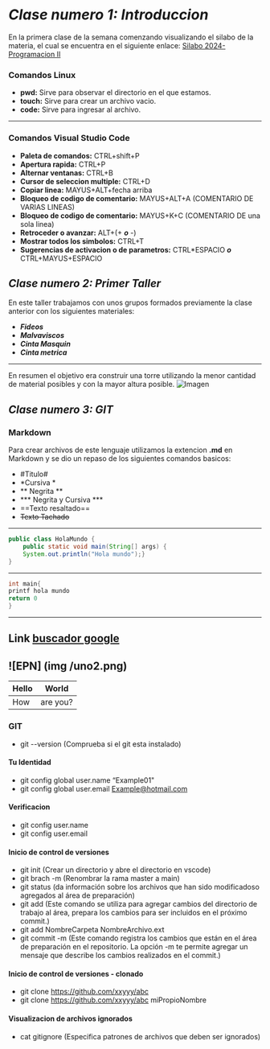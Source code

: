 # ***Clase numero 1: Introduccion*** #
En la primera clase de la semana comenzando visualizando el silabo de la materia, el cual se encuentra en el siguiente enlace: [Silabo 2024- Programacion II](https://aulasvirtuales.epn.edu.ec/mod/resource/view.php?id=8454247)
### Comandos Linux
* **pwd:** Sirve para observar el directorio en el que estamos.
* **touch:** Sirve para crear un archivo vacio.
* **code:** Sirve para ingresar al archivo.
 ---
### Comandos Visual Studio Code
* **Paleta de comandos:** CTRL+shift+P
* **Apertura rapida:** CTRL+P
* **Alternar ventanas:** CTRL+B
* **Cursor de seleccion multiple:** CTRL+D
* **Copiar linea:** MAYUS+ALT+fecha arriba
* **Bloqueo de codigo de comentario:** MAYUS+ALT+A (COMENTARIO DE VARIAS LINEAS)
* **Bloqueo de codigo de comentario:** MAYUS+K+C (COMENTARIO DE una sola linea)
* **Retroceder o avanzar:** ALT+(+ ***o*** -)
* **Mostrar todos los simbolos:** CTRL+T
* **Sugerencias de activacion o de parametros:** CTRL*ESPACIO  ***o***  CTRL+MAYUS+ESPACIO
## ***Clase numero 2: Primer Taller*** ##
En este taller trabajamos con unos grupos formados previamente la clase anterior con los siguientes materiales:
* ***Fideos***
* ***Malvaviscos***
* ***Cinta Masquin***
* ***Cinta metrica*** 
___
En resumen el objetivo era construir una torre utilizando la menor cantidad de material posibles y con la mayor altura posible.
![Imagen](img1.jpeg)
## ***Clase numero 3: GIT*** ## 
### Markdown ###
Para crear archivos de este lenguaje utilizamos la extencion **.md** en Markdown y se dio un repaso de los siguientes comandos basicos: 
* #Titulo#
* *Cursiva *
* ** Negrita **
* *** Negrita y Cursiva ***
* ==Texto resaltado==
* ~~Texto Tachado~~
---
``` java
public class HolaMundo {
    public static void main(String[] args) {
    System.out.println("Hola mundo");}
}
```
---
```c
int main{
printf hola mundo
return 0
}
```
---
Link
[buscador google](http://google.com)
---
![EPN] (img /uno2.png)
---
| Hello | World |
   |---|---|
   | How | are you? |
### GIT ###
* git --version (Comprueba si el git esta instalado)
#### Tu Identidad ####
* git config global user.name “Example01"
* git config global user.email Example@hotmail.com
#### Verificacion ####
* git config user.name
* git config user.email
#### Inicio de control de versiones ####
* git init (Crear un directorio y abre el directorio en
vscode)
* git brach -m (Renombrar la rama master a
main)
* git status (da información sobre los archivos que han sido modificadoso agregados al área de preparación)
* git add (Este comando se utiliza para agregar cambios del directorio de trabajo al área, prepara los cambios para ser incluidos en el próximo commit.)
* git add NombreCarpeta NombreArchivo.ext
* git commit -m (Este comando registra los cambios que están en el área de preparación en el repositorio. La opción -m te permite agregar un mensaje que describe los cambios realizados en el commit.)
#### Inicio de control de versiones - clonado ####
* git clone https://github.com/xxyyy/abc
* git clone https://github.com/xxyyy/abc miPropioNombre
#### Visualizacion de archivos ignorados ####
* cat gitignore (Especifica patrones de archivos que deben ser ignorados)
